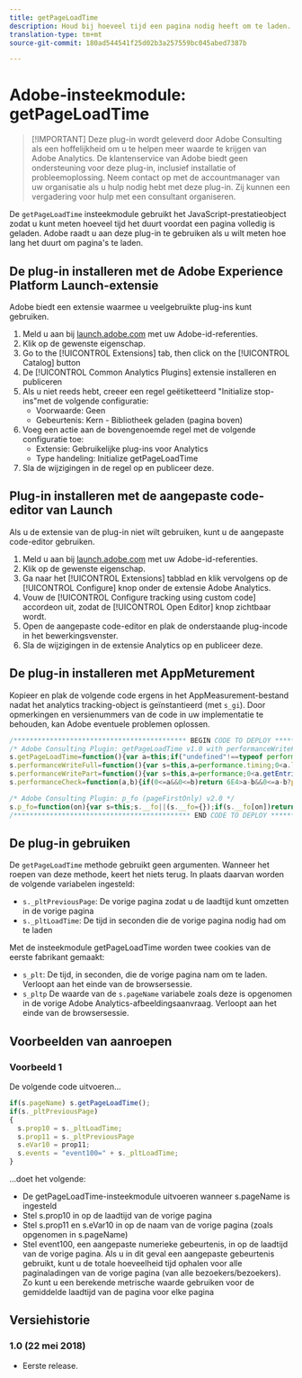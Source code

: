 ```yaml
---
title: getPageLoadTime
description: Houd bij hoeveel tijd een pagina nodig heeft om te laden.
translation-type: tm+mt
source-git-commit: 180ad544541f25d02b3a257559bc045abed7387b

---
```



# Adobe-insteekmodule: getPageLoadTime

> [!IMPORTANT] Deze plug-in wordt geleverd door Adobe Consulting als een hoffelijkheid om u te helpen meer waarde te krijgen van Adobe Analytics. De klantenservice van Adobe biedt geen ondersteuning voor deze plug-in, inclusief installatie of probleemoplossing. Neem contact op met de accountmanager van uw organisatie als u hulp nodig hebt met deze plug-in. Zij kunnen een vergadering voor hulp met een consultant organiseren.

De `getPageLoadTime` insteekmodule gebruikt het JavaScript-prestatieobject zodat u kunt meten hoeveel tijd het duurt voordat een pagina volledig is geladen. Adobe raadt u aan deze plug-in te gebruiken als u wilt meten hoe lang het duurt om pagina&#39;s te laden.

## De plug-in installeren met de Adobe Experience Platform Launch-extensie

Adobe biedt een extensie waarmee u veelgebruikte plug-ins kunt gebruiken.

1. Meld u aan bij [launch.adobe.com](https://launch.adobe.com) met uw Adobe-id-referenties.
1. Klik op de gewenste eigenschap.
1. Go to the [!UICONTROL Extensions] tab, then click on the [!UICONTROL Catalog] button
1. De [!UICONTROL Common Analytics Plugins] extensie installeren en publiceren
1. Als u niet reeds hebt, creeer een regel geëtiketteerd &quot;Initialize stop-ins&quot;met de volgende configuratie:
   * Voorwaarde: Geen
   * Gebeurtenis: Kern - Bibliotheek geladen (pagina boven)
1. Voeg een actie aan de bovengenoemde regel met de volgende configuratie toe:
   * Extensie: Gebruikelijke plug-ins voor Analytics
   * Type handeling: Initialize getPageLoadTime
1. Sla de wijzigingen in de regel op en publiceer deze.

## Plug-in installeren met de aangepaste code-editor van Launch

Als u de extensie van de plug-in niet wilt gebruiken, kunt u de aangepaste code-editor gebruiken.

1. Meld u aan bij [launch.adobe.com](https://launch.adobe.com) met uw Adobe-id-referenties.
1. Klik op de gewenste eigenschap.
1. Ga naar het [!UICONTROL Extensions] tabblad en klik vervolgens op de [!UICONTROL Configure] knop onder de extensie Adobe Analytics.
1. Vouw de [!UICONTROL Configure tracking using custom code] accordeon uit, zodat de [!UICONTROL Open Editor] knop zichtbaar wordt.
1. Open de aangepaste code-editor en plak de onderstaande plug-incode in het bewerkingsvenster.
1. Sla de wijzigingen in de extensie Analytics op en publiceer deze.

## De plug-in installeren met AppMeturement

Kopieer en plak de volgende code ergens in het AppMeasurement-bestand nadat het analytics tracking-object is geïnstantieerd (met `s_gi`). Door opmerkingen en versienummers van de code in uw implementatie te behouden, kan Adobe eventuele problemen oplossen.

```js
/******************************************* BEGIN CODE TO DEPLOY *******************************************/
/* Adobe Consulting Plugin: getPageLoadTime v1.0 with performanceWriteFull, performanceWritePart, performanceCheck, and performanceRead helper functions (Requires p_fo plug-in) */
s.getPageLoadTime=function(){var a=this;if("undefined"!==typeof performance&&a.p_fo("performance")){var b=performance; b.clearResourceTimings();""!==a.c_r("s_plt")&&(0<b.timing.loadEventEnd&&clearInterval(a.pi),a._pltLoadTime=a.c_r("s_plt"),a._pltPreviousPage=a.c_r("s_pltp"),a.c_w("s_plt",""),a.c_w("s_pltp",""));0===b.timing.loadEventEnd?a.pi=setInterval(function(){a.performanceWriteFull()},250):0<b.timing.loadEventEnd&&(a.ptc?a.ptc===b.timing.loadEventEnd&&1===b.getEntries().length&&(a.pwp=setInterval(function(){a.performanceWritePart()},500)):a.performanceWriteFull())}};
s.performanceWriteFull=function(){var s=this,a=performance.timing;0<a.loadEventEnd&&(clearInterval(s.pi),""===s.c_r("s_plt")&& (s.c_w("s_plt",s.performanceCheck(a.loadEventEnd,a.navigationStart)),s.c_w("s_pltp",s.pageName)));s.ptc=a.loadEventEnd};
s.performanceWritePart=function(){var s=this,a=performance;0<a.getEntries().length&&(s.ppfe===a.getEntries().length? clearInterval(s.pwp):s.ppfe=a.getEntries().length);""===s.c_r("s_plt")&&(s.c_w("s_plt",((a.getEntries()[a.getEntries().length-1].responseEnd-a.getEntries()[0].startTime)/1E3).toFixed(2)),s.c_w("s_pltp",s.pageName))};
s.performanceCheck=function(a,b){if(0<=a&&0<=b)return 6E4>a-b&&0<=a-b?parseFloat((a-b)/1E3).toFixed(2):60};

/* Adobe Consulting Plugin: p_fo (pageFirstOnly) v2.0 */
s.p_fo=function(on){var s=this;s.__fo||(s.__fo={});if(s.__fo[on])return!1;s.__fo[on]={};return!0};
/******************************************** END CODE TO DEPLOY ********************************************/
```

## De plug-in gebruiken

De `getPageLoadTime` methode gebruikt geen argumenten. Wanneer het roepen van deze methode, keert het niets terug. In plaats daarvan worden de volgende variabelen ingesteld:

* `s._pltPreviousPage`: De vorige pagina zodat u de laadtijd kunt omzetten in de vorige pagina
* `s._pltLoadTime`: De tijd in seconden die de vorige pagina nodig had om te laden

Met de insteekmodule getPageLoadTime worden twee cookies van de eerste fabrikant gemaakt:

* `s_plt`: De tijd, in seconden, die de vorige pagina nam om te laden. Verloopt aan het einde van de browsersessie.
* `s_pltp` De waarde van de `s.pageName` variabele zoals deze is opgenomen in de vorige Adobe Analytics-afbeeldingsaanvraag. Verloopt aan het einde van de browsersessie.

## Voorbeelden van aanroepen

### Voorbeeld 1

De volgende code uitvoeren...

```js
if(s.pageName) s.getPageLoadTime();
if(s._pltPreviousPage)
{
  s.prop10 = s._pltLoadTime;
  s.prop11 = s._pltPreviousPage
  s.eVar10 = prop11;
  s.events = "event100=" + s._pltLoadTime;
}
```

...doet het volgende:

* De getPageLoadTime-insteekmodule uitvoeren wanneer s.pageName is ingesteld
* Stel s.prop10 in op de laadtijd van de vorige pagina
* Stel s.prop11 en s.eVar10 in op de naam van de vorige pagina (zoals opgenomen in s.pageName)
* Stel event100, een aangepaste numerieke gebeurtenis, in op de laadtijd van de vorige pagina.   Als u in dit geval een aangepaste gebeurtenis gebruikt, kunt u de totale hoeveelheid tijd ophalen voor alle paginaladingen van de vorige pagina (van alle bezoekers/bezoekers). Zo kunt u een berekende metrische waarde gebruiken voor de gemiddelde laadtijd van de pagina voor elke pagina

## Versiehistorie

### 1.0 (22 mei 2018)

* Eerste release.

